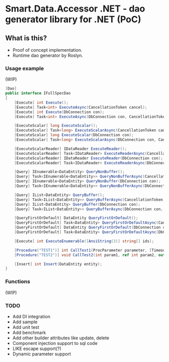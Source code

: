 # Smart.Data.Accessor .NET - dao generator library for .NET (PoC)

## What is this?

* Proof of concept implementation.
* Runtime dao generator by Roslyn.

### Usage example

(WIP)

```csharp
[Dao]
public interface IFullSpecDao
{
    [Execute] int Execute();
    [Execute] Task<int> ExecuteAsync(CancellationToken cancel);
    [Execute] int Execute(DbConnection con);
    [Execute] Task<int> ExecuteAsync(DbConnection con, CancellationToken cancel);

    [ExecuteScalar] long ExecuteScalar();
    [ExecuteScalar] Task<long> ExecuteScalarAsync(CancellationToken cancel);
    [ExecuteScalar] long ExecuteScalar(DbConnection con);
    [ExecuteScalar] Task<long> ExecuteScalarAsync(DbConnection con, CancellationToken cancel);

    [ExecuteScalarReader] IDataReader ExecuteReader();
    [ExecuteScalarReader] Task<IDataReader> ExecuteReaderAsync(CancellationToken cancel);
    [ExecuteScalarReader] IDataReader ExecuteReader(DbConnection con);
    [ExecuteScalarReader] Task<IDataReader> ExecuteReaderAsync(DbConnection con, CancellationToken cancel);

    [Query] IEnumerable<DataEntity> QueryNonBuffer();
    [Query] Task<IEnumerable<DataEntity>> QueryNonBufferAsync(CancellationToken cancel);
    [Query] IEnumerable<DataEntity> QueryNonBuffer(DbConnection con);
    [Query] Task<IEnumerable<DataEntity>> QueryNonBufferAsync(DbConnection con, CancellationToken cancel);

    [Query] IList<DataEntity> QueryBuffer();
    [Query] Task<IList<DataEntity>> QueryBufferAsync(CancellationToken cancel);
    [Query] IList<DataEntity> QueryBuffer(DbConnection con);
    [Query] Task<IList<DataEntity>> QueryBufferAsync(DbConnection con, CancellationToken cancel);

    [QueryFirstOrDefault] DataEntity QueryFirstOrDefault();
    [QueryFirstOrDefault] Task<DataEntity> QueryFirstOrDefaultAsync(CancellationToken cancel);
    [QueryFirstOrDefault] DataEntity QueryFirstOrDefault(DbConnection con);
    [QueryFirstOrDefault] Task<DataEntity> QueryFirstOrDefaultAsync(DbConnection con, CancellationToken cancel);

    [Execute] int ExecuteEnumerable([AnsiString(3)] string[] ids);

    [Procedure("TEST1")] int CallTest1(ProcParameter parameter, [TimeoutParameter] int timeout);
    [Procedure("TEST2")] void CallTest2(int param1, ref int param2, out int param3);

    [Insert] int Insert(DataEntity entity);
}
```

### Functions

(WIP)

### TODO

* Add DI integration
* Add sample
* Add unit test
* Add benchmark
* Add other builder attributes like update, delete
* Component injection support to sql code
* LIKE escape support(?)
* Dynamic parameter support
